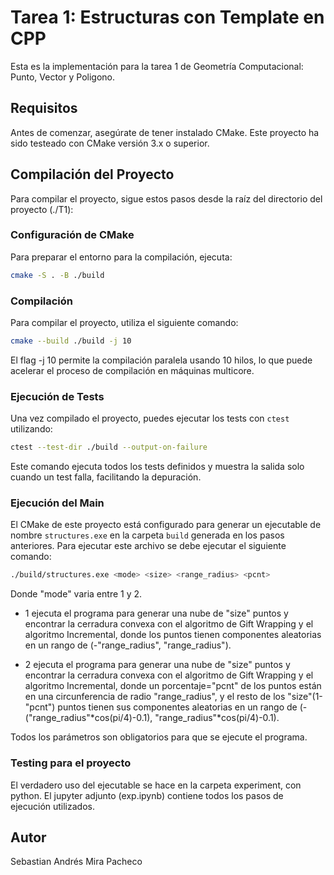 # Tarea 1: Estructuras con Template en CPP

Esta es la implementación para la tarea 1 de Geometría Computacional: Punto, Vector y Poligono.

## Requisitos

Antes de comenzar, asegúrate de tener instalado CMake. Este proyecto ha sido testeado con CMake versión 3.x o superior.

## Compilación del Proyecto

Para compilar el proyecto, sigue estos pasos desde la raíz del directorio del proyecto (./T1):

### Configuración de CMake

Para preparar el entorno para la compilación, ejecuta:

```bash
cmake -S . -B ./build
```

### Compilación

Para compilar el proyecto, utiliza el siguiente comando:

```bash
cmake --build ./build -j 10
```

El flag -j 10 permite la compilación paralela usando 10 hilos, lo que puede acelerar el proceso de compilación en máquinas multicore.

### Ejecución de Tests

Una vez compilado el proyecto, puedes ejecutar los tests con `ctest` utilizando:

```bash
ctest --test-dir ./build --output-on-failure
```

Este comando ejecuta todos los tests definidos y muestra la salida solo cuando un test falla, facilitando la depuración.

### Ejecución del Main

El CMake de este proyecto está configurado para generar un ejecutable de nombre `structures.exe` en la carpeta `build` generada en los pasos anteriores. Para ejecutar este archivo se debe ejecutar el siguiente comando:

```bash
./build/structures.exe <mode> <size> <range_radius> <pcnt>
```

Donde "mode" varia entre 1 y 2.

- 1 ejecuta el programa para generar una nube de "size" puntos y encontrar la cerradura convexa con el algoritmo de Gift Wrapping y el algoritmo Incremental, donde los puntos tienen componentes aleatorias en un rango de (-"range_radius", "range_radius").

- 2 ejecuta el programa para generar una nube de "size" puntos y encontrar la cerradura convexa con el algoritmo de Gift Wrapping y el algoritmo Incremental, donde un porcentaje="pcnt" de los puntos están en una circunferencia de radio "range_radius", y el resto de los "size"(1-"pcnt") puntos tienen sus componentes aleatorias en un rango de (-("range_radius"*cos(pi/4)-0.1), "range_radius"*cos(pi/4)-0.1).

Todos los parámetros son obligatorios para que se ejecute el programa.

### Testing para el proyecto

El verdadero uso del ejecutable se hace en la carpeta experiment, con python. El jupyter adjunto (exp.ipynb) contiene todos los pasos de ejecución utilizados.

## Autor

Sebastian Andrés Mira Pacheco
